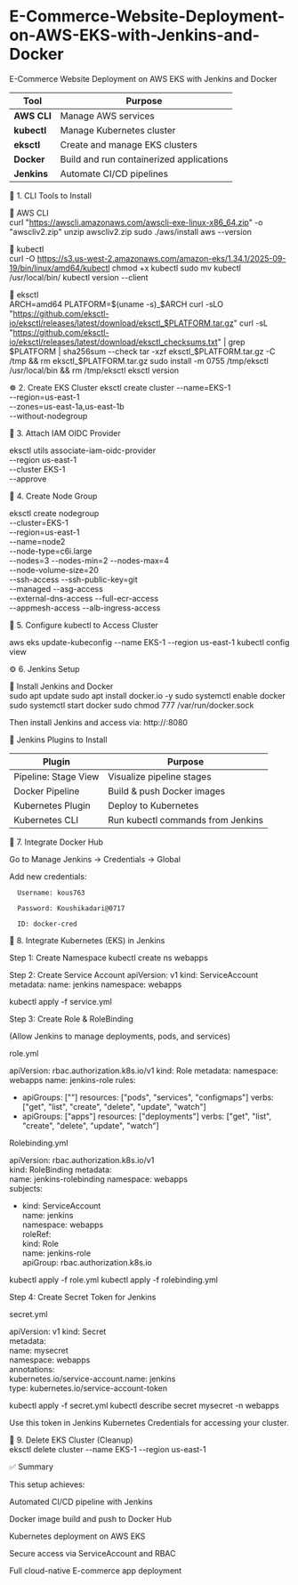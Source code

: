 # E-Commerce-Website-Deployment-on-AWS-EKS-with-Jenkins-and-Docker
E-Commerce Website Deployment on AWS EKS with Jenkins and Docker

| Tool        | Purpose                                  |
| ----------- | ---------------------------------------- |
| **AWS CLI** | Manage AWS services                      |
| **kubectl** | Manage Kubernetes cluster                |
| **eksctl**  | Create and manage EKS clusters           |
| **Docker**  | Build and run containerized applications |
| **Jenkins** | Automate CI/CD pipelines                 |

🧩 1. CLI Tools to Install

🔹 AWS CLI                                                             
curl "https://awscli.amazonaws.com/awscli-exe-linux-x86_64.zip" -o "awscliv2.zip"
unzip awscliv2.zip
sudo ./aws/install
aws --version

🔹 kubectl                                                                                 
curl -O https://s3.us-west-2.amazonaws.com/amazon-eks/1.34.1/2025-09-19/bin/linux/amd64/kubectl
chmod +x kubectl
sudo mv kubectl /usr/local/bin/
kubectl version --client

🔹 eksctl                
ARCH=amd64
PLATFORM=$(uname -s)_$ARCH
curl -sLO "https://github.com/eksctl-io/eksctl/releases/latest/download/eksctl_$PLATFORM.tar.gz"
curl -sL "https://github.com/eksctl-io/eksctl/releases/latest/download/eksctl_checksums.txt" | grep $PLATFORM | sha256sum --check
tar -xzf eksctl_$PLATFORM.tar.gz -C /tmp && rm eksctl_$PLATFORM.tar.gz
sudo install -m 0755 /tmp/eksctl /usr/local/bin && rm /tmp/eksctl
eksctl version



☸️ 2. Create EKS Cluster
eksctl create cluster --name=EKS-1 \
--region=us-east-1 \
--zones=us-east-1a,us-east-1b \
--without-nodegroup



🧾 3. Attach IAM OIDC Provider

eksctl utils associate-iam-oidc-provider \
--region us-east-1 \
--cluster EKS-1 \
--approve




🧠 4. Create Node Group

eksctl create nodegroup \
--cluster=EKS-1 \
--region=us-east-1 \
--name=node2 \
--node-type=c6i.large \
--nodes=3 --nodes-min=2 --nodes-max=4 \
--node-volume-size=20 \
--ssh-access --ssh-public-key=git \
--managed --asg-access \
--external-dns-access --full-ecr-access \
--appmesh-access --alb-ingress-access



🧭 5. Configure kubectl to Access Cluster


aws eks update-kubeconfig --name EKS-1 --region us-east-1
kubectl config view


⚙️ 6. Jenkins Setup

🔹 Install Jenkins and Docker                    
sudo apt update
sudo apt install docker.io -y
sudo systemctl enable docker
sudo systemctl start docker
sudo chmod 777 /var/run/docker.sock


Then install Jenkins and access via:             http://<EC2-Public-IP>:8080


🔹 Jenkins Plugins to Install

| Plugin               | Purpose                           |
| -------------------- | --------------------------------- |
| Pipeline: Stage View | Visualize pipeline stages         |
| Docker Pipeline      | Build & push Docker images        |
| Kubernetes Plugin    | Deploy to Kubernetes              |
| Kubernetes CLI       | Run kubectl commands from Jenkins |



🐳 7. Integrate Docker Hub

Go to Manage Jenkins → Credentials → Global

Add new credentials:

      Username: kous763

      Password: Koushikadari@0717

      ID: docker-cred


🧠 8. Integrate Kubernetes (EKS) in Jenkins

Step 1: Create Namespace
        kubectl create ns webapps


Step 2: Create Service Account
        apiVersion: v1
        kind: ServiceAccount
        metadata:
          name: jenkins
          namespace: webapps


kubectl apply -f service.yml


Step 3: Create Role & RoleBinding

(Allow Jenkins to manage deployments, pods, and services)


role.yml

apiVersion: rbac.authorization.k8s.io/v1
kind: Role
metadata:
  namespace: webapps
  name: jenkins-role
rules:
  - apiGroups: [""]
    resources: ["pods", "services", "configmaps"]
    verbs: ["get", "list", "create", "delete", "update", "watch"]
  - apiGroups: ["apps"]
    resources: ["deployments"]
    verbs: ["get", "list", "create", "delete", "update", "watch"]

Rolebinding.yml


apiVersion: rbac.authorization.k8s.io/v1                               
kind: RoleBinding
metadata:                       
  name: jenkins-rolebinding
  namespace: webapps                                          
subjects:                          
  - kind: ServiceAccount                                              
    name: jenkins                           
    namespace: webapps                        
roleRef:                                               
  kind: Role                                    
  name: jenkins-role                             
  apiGroup: rbac.authorization.k8s.io                             




kubectl apply -f role.yml
kubectl apply -f rolebinding.yml


Step 4: Create Secret Token for Jenkins

secret.yml

apiVersion: v1
kind: Secret                
metadata:                    
  name: mysecret                 
  namespace: webapps                 
  annotations:                     
    kubernetes.io/service-account.name: jenkins                  
type: kubernetes.io/service-account-token
                
kubectl apply -f secret.yml
kubectl describe secret mysecret -n webapps



Use this token in Jenkins Kubernetes Credentials for accessing your cluster.


🧼 9. Delete EKS Cluster (Cleanup)                                          
eksctl delete cluster --name EKS-1 --region us-east-1
 

✅ Summary

This setup achieves:

Automated CI/CD pipeline with Jenkins

Docker image build and push to Docker Hub

Kubernetes deployment on AWS EKS

Secure access via ServiceAccount and RBAC

Full cloud-native E-commerce app deployment






















